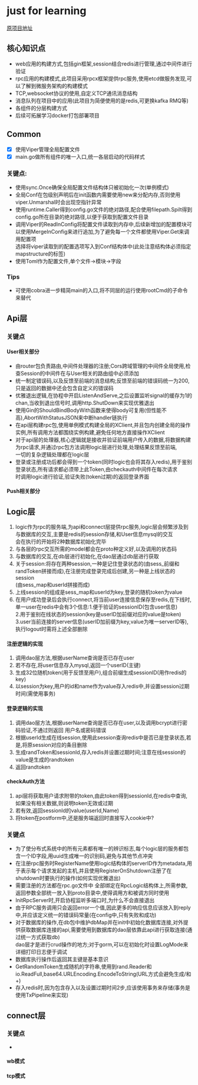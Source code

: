 # just for learning

 [原项目地址](https://github.com/LockGit/gochat)

## 核心知识点

- web应用的构建方式,包括gin框架,session结合redis进行管理,通过中间件进行验证
- rpc应用的构建模式,此项目采用rpcx框架提供rpc服务,使用etcd做服务发现,可以了解到微服务架构的构建模式
- TCP,websocket协议的使用,自定义TCP通讯消息结构
- 消息队列在项目中的应用(此项目为简便使用的是redis,可更换kafka RMQ等)
- 各组件的分层构建方式
- 后续可拓展学习docker打包部署项目

## Common
- [x] 使用Viper管理全局配置文件 
- [x] main.go做所有组件的唯一入口,统一各层启动的代码样式
### 关键点:
- 使用sync.Once确保全局配置文件结构体只被初始化一次(单例模式)
- 全局Conf在包级别声明后在init函数内需要使用new来分配内存,否则使用viper.Unmarshal时会出现空指针异常
- 使用runtime.Caller得到config.go文件的绝对路径,配合使用filepath.Spilt得到config.go所在目录的绝对路径,以便于获取到配置文件目录
- 调用Viper的ReadInConfig将配置文件读取到内存中,后续新增加的配置模块可以使用MergeInConfig来进行追加,为了避免每一个文件都使用Viper.Get来调用配置项  
选择将viper读取到的配置选项写入到Conf结构体中(此处注意结构体必须指定mapstructure的标签)
- 使用Toml作为配置文件,单个文件->模块->字段

### Tips
- 可使用cobra进一步精简main的入口,将不同层的运行使用rootCmd的子命令来替代


## Api层
  
### 关键点

#### User相关部分
- 由router包负责路由,中间件处理器的注册;Cors跨域管理的中间件全局使用,检查Session的中间件在与User相关的路由组中必须添加
- 统一制定错误码,以及反馈至前端的消息结构;反馈至前端的错误码统一为200,只是返回的数据中还会包含自定义的错误码
- 优雅退出逻辑,在协程中开启ListenAndServe,之后设置监听signal的缓存为1的chan,当收到退出信号时,调用http.ShutDown来实现优雅退出
- 使用Gin的ShouldBindBodyWith函数来使得body可复用(但性能不高),AbortWithStatusJSON来中断handler链执行
- 在api层构建rpc包,使用单例模式构建全局的XClient,并且包内创建全局的操作实例,所有调用方法都围绕实例构建,避免任何地方直接操作XClient
- 对于api层的处理器,核心逻辑就是接收并验证前端用户传入的数据,将数据构建为rpc请求,并通过rpc包方法调用logic层进行处理,处理结果反馈至前端,  
一切的复杂逻辑处理都在logic层
- 登录或注册成功后都会得到一个token(同时logic也会将其存入redis),用于鉴别登录状态,所有请求都必须带上此Token,由checkauth中间件在每次请求  
时调用logic进行验证,验证失败(token过期)的返回登录界面
#### Push相关部分

## Logic层
1. logic作为rpc的服务端,为api和connect层提供rpc服务,logic层会频繁涉及到与数据库的交互,主要是redis的session存储,和User信息mysql的交互  
会在执行的开始将2种数据库初始化完毕
2. 与各层的rpc交互所需的model都会在proto种定义好,以及调用的状态码
3. 与数据库的交互,在db层进行初始化,在dao层通过db层进行获取
4. 关于session:将存在两种session,一种是记住登录状态的(由sess_前缀和randToken拼接而成),在注册完成登录完成后创建,另一种是上线状态的session  
   (由sess_map和userId拼接而成)
5. 上线session的组成是sess_map和userId为key,登录的随机token为value
6. 在用户成功登录后会执行connect,将当前user连接信息保存至redis,在下线时,单一user在redis中会有3个信息:1.便于验证的sessionID(包含user信息)  
2.用于鉴别在线状态的session(key是userID加前缀对应的value是token) 3.user当前连接的server信息(userID加前缀为key,value为唯一serverID等),执行logout时需将上述全部删除
#### 注册逻辑的实现
1. 调用dao层方法,根据userName查询是否已存在user
2. 若不存在,将user信息存入mysql,返回一个userID(主键)
3. 生成32位随机token(用于反馈至用户),组合前缀生成sessionID(用作redis的key)
4. 以session为key,用户的id和name作为value存入redis中,并设置session过期时间(需使用事务)
#### 登录逻辑的实现
1. 调用dao层方法,根据userName查询是否已存在user,以及调用bcrypt进行密码验证,不通过则返回 用户名或密码错误
2. 根据userId生成在线session,使用此session查询redis中是否已是登录状态,若是,将原session对应的条目删除
3. 生成randToken和sessionId,存入redis并设置过期时间;注意在线session的value是生成的randtoken
4. 返回randtoken
#### checkAuth方法
1. api层将获取用户请求附带的token,由此token得到sessionId,在redis中查询,如果没有相关数据,则说明token无效或过期
2. 若有效,返回sessionId的value(userId,Name)
3. 将token在postform中,还是服务端返回时直接写入cookie中?
### 关键点
- 为了使分布式系统中的所有元素都有唯一的辨识标志,每个logic层的服务都包含一个ID字段,用uuid生成唯一的识别码,避免与其他节点冲突
- 在注册rpc服务时RegisterName使用logic结构体的serverID作为metadata,用于表示每个请求发起的主机,并且使用RegisterOnShutdown注册了在shutdown时要执行的操作(如何实现优雅退出)
- 需要注册的方法都在rpc.go文件中 全部绑定在RpcLogic结构体上,所需参数,返回参数全部统一放入到proto目录中,使得调用方和被调方同时使用
- InitRpcServer时,开启协程监听多端口时,为什么不会直接退出
- 由于RPC服务调用只会返回error一个值,因此更多的响应信息应该放入到reply中,并应该定义统一的错误码常量(在config中,只有失败和成功)
- 对于数据库的操作,在db包中维护dbMap并在init中初始化数据库连接,对外提供获取数据库连接的api,需要使用到数据库的dao层依靠此api进行获取连接(通过统一方式获取db)  
dao层才是进行crud操作的地方;对于gorm,可以在初始化时设置LogMode来详细打印日志便于调试
- 数据库执行操作后返回其主键是基本意识
- GetRandomToken生成随机的字符串,使用到rand.Reader和io.ReadFull,base64.URLEncoding.EncodeToString(URL方式会避免生成/和+)
- 存入redis时,因为包含存入以及设置过期时间2步,应该使用事务来存储(事务是使用TxPipeline来实现)

## connect层

### 关键点
- 
#### wb模式

#### tcp模式